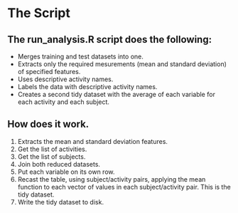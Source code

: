 # The Script

## The run_analysis.R script does the following:

* Merges training and test datasets into one.
* Extracts only the required mesurements (mean and standard deviation) of specified features.
* Uses descriptive activity names.
* Labels the data with descriptive activity names.
* Creates a second tidy dataset with the average of each variable for each activity and each subject.

## How does it work.

1. Extracts the mean and standard deviation features.
2. Get the list of activities.
3. Get the list of subjects.
4. Join both reduced datasets.
5. Put each variable on its own row.
6. Recast the table, using subject/activity pairs, applying the mean function to each vector of values in each subject/activity pair. This is the tidy dataset.
7. Write the tidy dataset to disk.